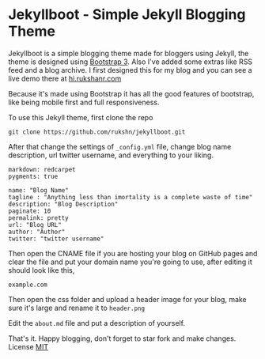 Jekyllboot - Simple Jekyll Blogging Theme
==

Jekyllboot is a simple blogging theme made for bloggers using Jekyll, the theme is designed using [Bootstrap 3][1]. Also I've added some extras like RSS feed and a blog archive. I first designed this for my blog and you can see a live demo there at [hi.rukshanr.com][2]

Because it's made using Bootstrap it has all the good features of bootstrap, like being mobile first and full responsiveness. 

To use this Jekyll theme, first clone the repo 

    git clone https://github.com/rukshn/jekyllboot.git

After that change the settings of `_config.yml` file, change blog name description, url twitter username, and everything to your liking.

    
    markdown: redcarpet
    pygments: true
    
    name: "Blog Name"
    tagline : "Anything less than imortality is a complete waste of time"
    description: "Blog Description"
    paginate: 10
    permalink: pretty
    url: "Blog URL"
    author: "Author"
    twitter: "twitter username"

Then open the CNAME file if you are hosting your blog on GitHub pages and clear the file and put your domain name you're going to use, after editing it should look like this,

    example.com

Then open the css folder and upload a header image for your blog, make sure it's large and rename it to `header.png`

Edit the `about.md` file and put a description of yourself.

That's it. Happy blogging, don't forget to star fork and make changes. License [MIT][3]


  [1]: http://getbootstrap.com
  [2]: http://hi.rukshanr.com
  [3]: http://choosealicense.com/licenses/mit
